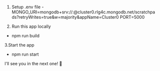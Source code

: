1. Setup .env file
-MONGO_URI=mongodb+srv://<username>:<password>@cluster0.rlg4c.mongodb.net/scratchpads?retryWrites=true&w=majority&appName=Cluster0
PORT=5000

2. Run this app locally
- npm run build

3.Start the app 
- npm run start

I'll see you in the next one! 🚀

